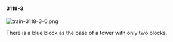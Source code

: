 #### 3118-3
![train-3118-3-0.png](https://github.com/lil-lab/nlvr/raw/master/nlvr/train/images/21/train-3118-3-0.png "train-3118-3-0.png")

There is a blue block as the base of a tower with only two blocks.